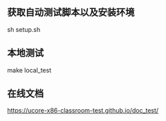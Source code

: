 ## 获取自动测试脚本以及安装环境
sh setup.sh

## 本地测试
make local_test

## 在线文档
https://ucore-x86-classroom-test.github.io/doc_test/